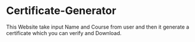 # Certificate-Generator
This Website take input Name and Course  from user and then it generate a certificate which you can verify and Download.
